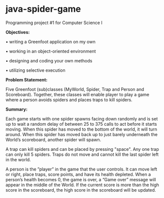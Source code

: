 # java-spider-game

Programming project #1 for Computer Science I 


<b> Objectives: </b>

• writing a Greenfoot application on my own

• working in an object-oriented environment

• designing and coding your own methods

• utilizing selective execution


<b> Problem Statement: </b>

Five Greenfoot (sub)classes (MyWorld, Spider, Trap and Person and Scoreboard). Together, these classes will enable player to play a game where a person avoids spiders and places traps to kill spiders.

<b> Summary: </b>

Each game starts with one spider spawns facing down randomly and is set up to wait a random delay of between 25 to 375 calls to act before it starts moving. When this spider has moved to the bottom of the world, it will turn around. When this spider has moved back up to just barely underneath the World’s scoreboard, another spider will spawn.

A trap can kill spiders and can be placed by pressing "space". Any one trap can only kill 5 spiders. Traps do not move and cannot kill the last spider left in the world.

A person is the ”player” in the game that the user controls. It can move left or right, place traps, score points, and have its health depleted. When a person’s health becomes 0, the game is over, a “Game over” message will appear in the middle of the World. If the current score is more than the high score in the scoreboard, the high score in the scoreboard will be updated. 
